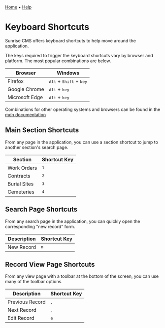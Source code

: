 [Home](https://cityssm.github.io/sunrise-cms/)
•
[Help](https://cityssm.github.io/sunrise-cms/docs/)

# Keyboard Shortcuts

Sunrise CMS offers keyboard shortcuts to help move around the application.

The keys required to trigger the keyboard shortcuts vary by browser and platform.
The most popular combinations are below.

| Browser        | Windows                                            |
| -------------- | -------------------------------------------------- |
| Firefox        | <kbd>Alt</kbd> + <kbd>Shift</kbd> + <kbd>key</kbd> |
| Google Chrome  | <kbd>Alt</kbd> + <kbd>key</kbd>                    |
| Microsoft Edge | <kbd>Alt</kbd> + <kbd>key</kbd>                    |

Combinations for other operating systems and browsers can be found in the
[mdn documentation](https://developer.mozilla.org/en-US/docs/Web/HTML/Reference/Global_attributes/accesskey,)

## Main Section Shortcuts

From any page in the application, you can use a section shortcut to jump to another section's search page.

| Section      | Shortcut Key |
| ------------ | ------------ |
| Work Orders  | <kbd>1</kbd> |
| Contracts    | <kbd>2</kbd> |
| Burial Sites | <kbd>3</kbd> |
| Cemeteries   | <kbd>4</kbd> |

## Search Page Shortcuts

From any search page in the application, you can quickly open the corresponding "new record" form.

| Description | Shortcut Key |
| ----------- | ------------ |
| New Record  | <kbd>n</kbd> |

## Record View Page Shortcuts

From any view page with a toolbar at the bottom of the screen, you can use many of the toolbar options.

| Description     | Shortcut Key |
| --------------- | ------------ |
| Previous Record | <kbd>,</kbd> |
| Next Record     | <kbd>.</kbd> |
| Edit Record     | <kbd>e</kbd> |

